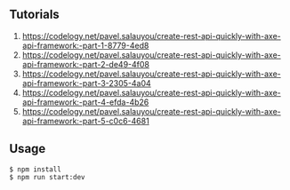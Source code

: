 ## Tutorials

1. https://codelogy.net/pavel.salauyou/create-rest-api-quickly-with-axe-api-framework:-part-1-8779-4ed8
2. https://codelogy.net/pavel.salauyou/create-rest-api-quickly-with-axe-api-framework:-part-2-de49-4f08
3. https://codelogy.net/pavel.salauyou/create-rest-api-quickly-with-axe-api-framework:-part-3-2305-4a04
4. https://codelogy.net/pavel.salauyou/create-rest-api-quickly-with-axe-api-framework:-part-4-efda-4b26
5. https://codelogy.net/pavel.salauyou/create-rest-api-quickly-with-axe-api-framework:-part-5-c0c6-4681

## Usage

```
$ npm install
$ npm run start:dev
```
